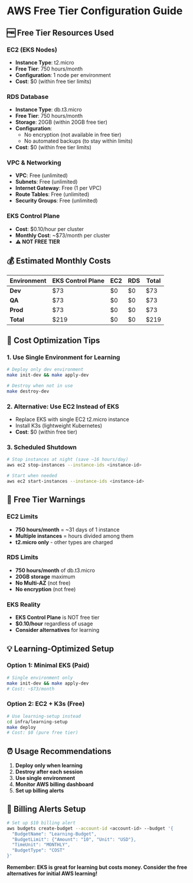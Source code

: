# AWS Free Tier Configuration Guide

## 🆓 Free Tier Resources Used

### EC2 (EKS Nodes)
- **Instance Type**: t2.micro
- **Free Tier**: 750 hours/month
- **Configuration**: 1 node per environment
- **Cost**: $0 (within free tier limits)

### RDS Database
- **Instance Type**: db.t3.micro
- **Free Tier**: 750 hours/month
- **Storage**: 20GB (within 20GB free tier)
- **Configuration**: 
  - No encryption (not available in free tier)
  - No automated backups (to stay within limits)
- **Cost**: $0 (within free tier limits)

### VPC & Networking
- **VPC**: Free (unlimited)
- **Subnets**: Free (unlimited)
- **Internet Gateway**: Free (1 per VPC)
- **Route Tables**: Free (unlimited)
- **Security Groups**: Free (unlimited)

### EKS Control Plane
- **Cost**: $0.10/hour per cluster
- **Monthly Cost**: ~$73/month per cluster
- **⚠️ NOT FREE TIER**

## 💰 Estimated Monthly Costs

| Environment | EKS Control Plane | EC2 | RDS | Total |
|-------------|-------------------|-----|-----|-------|
| **Dev**     | $73               | $0  | $0  | $73   |
| **QA**      | $73               | $0  | $0  | $73   |
| **Prod**    | $73               | $0  | $0  | $73   |
| **Total**   | $219              | $0  | $0  | $219  |

## 🎯 Cost Optimization Tips

### 1. Use Single Environment for Learning
```bash
# Deploy only dev environment
make init-dev && make apply-dev

# Destroy when not in use
make destroy-dev
```

### 2. Alternative: Use EC2 Instead of EKS
- Replace EKS with single EC2 t2.micro instance
- Install K3s (lightweight Kubernetes)
- **Cost**: $0 (within free tier)

### 3. Scheduled Shutdown
```bash
# Stop instances at night (save ~16 hours/day)
aws ec2 stop-instances --instance-ids <instance-id>

# Start when needed
aws ec2 start-instances --instance-ids <instance-id>
```

## 🚨 Free Tier Warnings

### EC2 Limits
- **750 hours/month** = ~31 days of 1 instance
- **Multiple instances** = hours divided among them
- **t2.micro only** - other types are charged

### RDS Limits
- **750 hours/month** of db.t3.micro
- **20GB storage** maximum
- **No Multi-AZ** (not free)
- **No encryption** (not free)

### EKS Reality
- **EKS Control Plane** is NOT free tier
- **$0.10/hour** regardless of usage
- **Consider alternatives** for learning

## 💡 Learning-Optimized Setup

### Option 1: Minimal EKS (Paid)
```bash
# Single environment only
make init-dev && make apply-dev
# Cost: ~$73/month
```

### Option 2: EC2 + K3s (Free)
```bash
# Use learning-setup instead
cd infra/learning-setup
make deploy
# Cost: $0 (pure free tier)
```

## ⏰ Usage Recommendations

1. **Deploy only when learning**
2. **Destroy after each session**
3. **Use single environment**
4. **Monitor AWS billing dashboard**
5. **Set up billing alerts**

## 🔔 Billing Alerts Setup

```bash
# Set up $10 billing alert
aws budgets create-budget --account-id <account-id> --budget '{
  "BudgetName": "Learning-Budget",
  "BudgetLimit": {"Amount": "10", "Unit": "USD"},
  "TimeUnit": "MONTHLY",
  "BudgetType": "COST"
}'
```

**Remember: EKS is great for learning but costs money. Consider the free alternatives for initial AWS learning!**